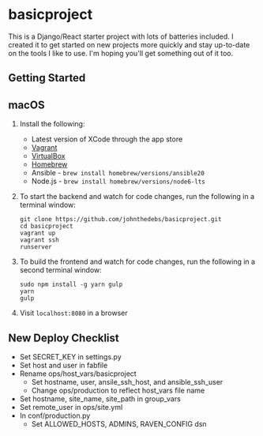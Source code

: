 basicproject
============

This is a Django/React starter project with lots of batteries included.
I created it to get started on new projects more quickly and stay
up-to-date on the tools I like to use. I'm hoping you'll get something
out of it too.

Getting Started
---------------

macOS
-----

1. Install the following:

    * Latest version of XCode through the app store
    * [Vagrant](https://www.vagrantup.com/downloads.html)
    * [VirtualBox](https://www.virtualbox.org/wiki/Downloads)
    * [Homebrew](http://brew.sh/)
    * Ansible - `brew install homebrew/versions/ansible20`
    * Node.js - `brew install homebrew/versions/node6-lts`


2. To start the backend and watch for code changes, run the
   following in a terminal window:

    ```
    git clone https://github.com/johnthedebs/basicproject.git
    cd basicproject
    vagrant up
    vagrant ssh
    runserver
    ```


3. To build the frontend and watch for code changes, run the
   following in a second terminal window:

    ```
    sudo npm install -g yarn gulp
    yarn
    gulp
    ```


4. Visit `localhost:8080` in a browser


New Deploy Checklist
--------------------

* Set SECRET_KEY in settings.py
* Set host and user in fabfile
* Rename ops/host_vars/basicproject
    * Set hostname, user, ansile_ssh_host, and ansible_ssh_user
    * Change ops/production to reflect host_vars file name
* Set hostname, site_name, site_path in group_vars
* Set remote_user in ops/site.yml
* In conf/production.py
    * Set ALLOWED_HOSTS, ADMINS, RAVEN_CONFIG dsn
